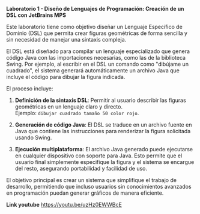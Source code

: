 **Laboratorio 1 - Diseño de Lenguajes de Programación: Creación de un DSL con JetBrains MPS**

Este laboratorio tiene como objetivo diseñar un Lenguaje Específico de Dominio (DSL) que permita crear figuras geométricas de forma sencilla y sin necesidad de manejar una sintaxis compleja. 

El DSL está diseñado para compilar un lenguaje especializado que genera código Java con las importaciones necesarias, como las de la biblioteca Swing. Por ejemplo, al escribir en el DSL un comando como "dibújame un cuadrado", el sistema generará automáticamente un archivo Java que incluye el código para dibujar la figura indicada. 

El proceso incluye: 

1. **Definición de la sintaxis DSL**: Permitir al usuario describir las figuras geométricas en un lenguaje claro y directo.  
   Ejemplo: `dibujar cuadrado tamaño 50 color rojo`.  

2. **Generación de código Java**: El DSL se traduce en un archivo fuente en Java que contiene las instrucciones para renderizar la figura solicitada usando Swing.  

3. **Ejecución multiplataforma**: El archivo Java generado puede ejecutarse en cualquier dispositivo con soporte para Java. Esto permite que el usuario final simplemente especifique la figura y el sistema se encargue del resto, asegurando portabilidad y facilidad de uso.  

El objetivo principal es crear un sistema que simplifique el trabajo de desarrollo, permitiendo que incluso usuarios sin conocimientos avanzados en programación puedan generar gráficos de manera eficiente.

**Link youtube**
https://youtu.be/uzHz0EWWBcE
